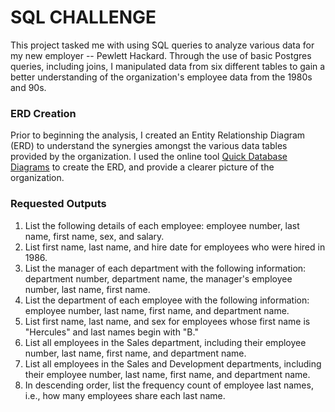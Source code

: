 # SQL CHALLENGE

This project tasked me with using SQL queries to analyze various data for my new employer -- Pewlett Hackard. Through the use of basic Postgres queries, including joins, I manipulated data from six different tables to gain a better understanding of the organization's employee data from the 1980s and 90s.

### ERD Creation

Prior to beginning the analysis, I created an Entity Relationship Diagram (ERD) to understand the synergies amongst the various data tables provided by the organization. I used the online tool [Quick Database Diagrams](https://www.quickdatabasediagrams.com/) to create the ERD, and provide a clearer picture of the organization.


### Requested Outputs

1. List the following details of each employee: employee number, last name, first name, sex, and salary.
1. List first name, last name, and hire date for employees who were hired in 1986.
1. List the manager of each department with the following information: department number, department name, the manager's employee number, last name, first name.
1. List the  department of each employee with the following information: employee number, last name, first name, and department name.
1. List first name, last name, and sex for employees whose first name is "Hercules" and last names begin with "B."
1. List all employees in the Sales department, including their employee number, last name, first name, and department name.
1. List all employees in the Sales and Development departments, including their employee number, last name, first name, and department name.
1. In descending order, list the frequency count of employee last names, i.e., how many employees share each last name.
